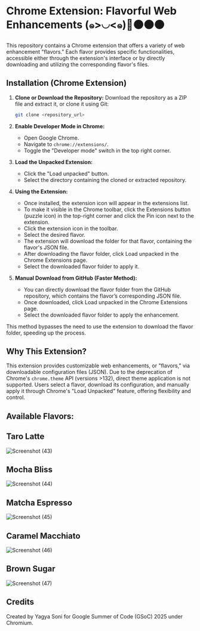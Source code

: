 # Chrome Extension: Flavorful Web Enhancements (๑>◡<๑)🥤⚫⚫⚫

This repository contains a Chrome extension that offers a variety of web enhancement "flavors." Each flavor provides specific functionalities, accessible either 
through the extension's interface or by directly downloading and utilizing the corresponding flavor's files.

## Installation (Chrome Extension)

1.  **Clone or Download the Repository:** Download the repository as a ZIP file and extract it, or clone it using Git:

    ```bash
    git clone <repository_url>
    ```

2.  **Enable Developer Mode in Chrome:**
    * Open Google Chrome.
    * Navigate to `chrome://extensions/`.
    * Toggle the "Developer mode" switch in the top right corner.

3.  **Load the Unpacked Extension:**
    * Click the "Load unpacked" button.
    * Select the directory containing the cloned or extracted repository.

4.  **Using the Extension:**
    * Once installed, the extension icon will appear in the extensions list.
    * To make it visible in the Chrome toolbar, click the Extensions button (puzzle icon) in the top-right corner and click the Pin icon next to the extension.
    * Click the extension icon in the toolbar.
    * Select the desired flavor.
    * The extension will download the folder for that flavor, containing the flavor's JSON file.
    * After downloading the flavor folder, click Load unpacked in the Chrome Extensions page.
    * Select the downloaded flavor folder to apply it.

5.  **Manual Download from GitHub (Faster Method):**
    * You can directly download the flavor folder from the GitHub repository, which contains the flavor’s corresponding JSON file.
    * Once downloaded, click Load unpacked in the Chrome Extensions page.
    * Select the downloaded flavor folder to apply the enhancement.

This method bypasses the need to use the extension to download the flavor folder, speeding up the process.

## Why This Extension?

This extension provides customizable web enhancements, or "flavors," via downloadable configuration files (JSON). Due to the deprecation of Chrome's 
`chrome.theme` API (versions >132), direct theme application is not supported. Users select a flavor, download its configuration, and manually apply 
it through Chrome's "Load Unpacked" feature, offering flexibility and control.


## Available Flavors:


## Taro Latte                                                                                     


![Screenshot (43)](https://github.com/user-attachments/assets/9769ba9c-852d-40c6-8551-3606eb37cdf5)          
 


## Mocha Bliss


![Screenshot (44)](https://github.com/user-attachments/assets/44373a44-3c34-44f9-8b41-9e1bb08f5d1e)



## Matcha Espresso

![Screenshot (45)](https://github.com/user-attachments/assets/b31e760f-12ae-4324-b117-9b502c499f3e)



## Caramel Macchiato

![Screenshot (46)](https://github.com/user-attachments/assets/6aeaac66-ac48-4f23-a45d-7ebff9c8ea04)




## Brown Sugar

![Screenshot (47)](https://github.com/user-attachments/assets/8faef166-ee3b-4e7a-a29e-d460ae0824a6)

## Credits
Created by Yagya Soni for Google Summer of Code (GSoC) 2025 under Chromium.




   

